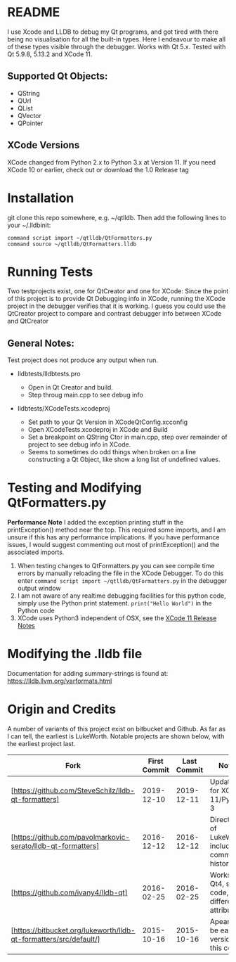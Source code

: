 # README

I use Xcode and LLDB to debug my Qt programs, and got tired with there being no visualisation for all the built-in types. Here I endeavour to make all of these types visible through the debugger. 
Works with Qt 5.x. Tested with Qt 5.9.8, 5.13.2 and XCode 11.

## Supported Qt Objects:
* QString
* QUrl
* QList
* QVector
* QPointer


## XCode Versions
XCode changed from Python 2.x to Python 3.x at Version 11.
If you need XCode 10 or earlier, check out or download the 1.0 Release tag

# Installation

git clone this repo somewhere, e.g. ~/qtlldb. Then add the following lines to your ~/.lldbinit:

```
command script import ~/qtlldb/QtFormatters.py
command source ~/qtlldb/QtFormatters.lldb
```

# Running Tests
Two testprojects exist, one for QtCreator and one for XCode:
Since the point of this project is to provide Qt Debugging info in XCode, running the XCode project in the debugger verifies that it is working.
I guess you could use the QtCreator project to compare and contrast debugger info between XCode and QtCreator

## General Notes:
Test project does not produce any output when run.

* lldbtests/lldbtests.pro
    * Open in Qt Creator and build.
    * Step throug main.cpp to see debug info

* lldbtests/XCodeTests.xcodeproj
    * Set path to your Qt Version in XCodeQtConfig.xcconfig
    * Open XCodeTests.xcodeproj in XCode and Build
    * Set a breakpoint on QString Ctor in main.cpp, step over remainder of project to see debug info in XCode.
    * Seems to sometimes do odd things when broken on a line constructing a Qt Object, like show a long list of undefined values. 

# Testing and Modifying QtFormatters.py

**Performance Note** I added the exception printing stuff in the printException() method near the top. This required some imports, and I am unsure if this has any performance implications. If you have performance issues, I would suggest commenting out most of printException() and the associated imports.

1.  When testing changes to QtFormatters.py you can see compile time errors by manually reloading the file in the XCode Debugger. To do this enter `command script import ~/qtlldb/QtFormatters.py` in the debugger
output window
1. I am not aware of any realtime debugging facilities for this python code, simply use the Python print statement. `print("Hello World")` in the Python code
1. XCode uses Python3 independent of OSX, see the [XCode 11 Release Notes](https://developer.apple.com/documentation/xcode_release_notes/xcode_11_release_notes)

# Modifying the .lldb file
Documentation for adding summary-strings is found at: https://lldb.llvm.org/varformats.html


# Origin and Credits
A number of variants of this project exist on bitbucket and Github. As far as I can tell, the earliest is LukeWorth.
Notable projects are shown below, with the earliest project last.


| Fork | First Commit | Last Commit | Notes |
| --------------- | --------------------- | ------------ | ----------------------- |
| [https://github.com/SteveSchilz/lldb-qt-formatters] | 2019-12-10 | 2019-12-11 | Updated for XCode 11/Python 3 |
| [https://github.com/pavolmarkovic-serato/lldb-qt-formatters] | 2016-12-12 | 2016-12-12 | Direct fork of LukeWorth, including commit history | 
| [https://github.com/ivany4/lldb-qt] | 2016-02-25 | 2016-02-25 | Works with Qt4, same code, different attribution | 
| [https://bitbucket.org/lukeworth/lldb-qt-formatters/src/default/] | 2015-10-16 | 2015-10-16 | Apears to be earliest version of this code | 
